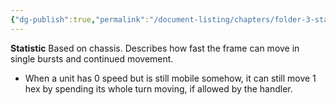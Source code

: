 ```yaml
---
{"dg-publish":true,"permalink":"/document-listing/chapters/folder-3-statistics/chassis-stats-folder/speed/"}
---
```


**Statistic**
Based on chassis. Describes how fast the frame can move in single bursts and continued movement.
- When a unit has 0 speed but is still mobile somehow, it can still move 1 hex by spending its whole turn moving, if allowed by the handler.